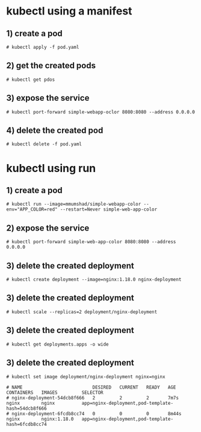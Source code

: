 # kubectl using a manifest 
  ## 1) create a pod  
    # kubectl apply -f pod.yaml 
  ## 2) get the created pods
    # kubectl get pdos
  ## 3) expose the service
    # kubectl port-forward simple-webapp-oclor 8080:8080 --address 0.0.0.0
  ## 4) delete the created pod
    # kubectl delete -f pod.yaml

# kubectl using run
  ## 1) create a pod  
    # kubectl run --image=mmumshad/simple-webapp-color --env="APP_COLOR=red" --restart=Never simple-web-app-color 
  ## 2) expose the service
    # kubectl port-forward simple-web-app-color 8080:8080 --address 0.0.0.0
  ## 3) delete the created deployment
    # kubectl create deployment --image=nginx:1.18.0 nginx-deployment
  ## 3) delete the created deployment
    # kubectl scale --replicas=2 deployment/nginx-deployment
  ## 3) delete the created deployment
    # kubectl get deployments.apps -o wide
  ## 3) delete the created deployment
    # kubectl set image deployment/nginx-deployment nginx=nginx
  
    # NAME                          DESIRED   CURRENT   READY   AGE     CONTAINERS   IMAGES         SELECTOR
    # nginx-deployment-54dcb8f666   2         2         2       7m7s    nginx        nginx          app=nginx-deployment,pod-template-hash=54dcb8f666
    # nginx-deployment-6fcdb8cc74   0         0         0       8m44s   nginx        nginx:1.18.0   app=nginx-deployment,pod-template-hash=6fcdb8cc74
    

    
    
  
